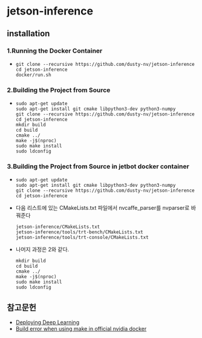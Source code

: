 # jetson-inference

## installation
### 1.Running the Docker Container
*     
    ```
    git clone --recursive https://github.com/dusty-nv/jetson-inference
    cd jetson-inference
    docker/run.sh
    ```

### 2.Building the Project from Source
* 
    ```
    sudo apt-get update
    sudo apt-get install git cmake libpython3-dev python3-numpy
    git clone --recursive https://github.com/dusty-nv/jetson-inference
    cd jetson-inference
    mkdir build
    cd build
    cmake ../
    make -j$(nproc)
    sudo make install
    sudo ldconfig
    ```

### 3.Building the Project from Source in jetbot docker container
* 
    ```
    sudo apt-get update
    sudo apt-get install git cmake libpython3-dev python3-numpy
    git clone --recursive https://github.com/dusty-nv/jetson-inference
    cd jetson-inference
    ```
* 다음 리스트에 있는 CMakeLists.txt 파일에서 nvcaffe_parser를 nvparser로 바꿔준다
    ```
    jetson-inference/CMakeLists.txt
    jetson-inference/tools/trt-bench/CMakeLists.txt
    jetson-inference/tools/trt-console/CMakeLists.txt
    ```
* 나머지 과정은 2와 같다.
    ```
    mkdir build
    cd build
    cmake ../
    make -j$(nproc)
    sudo make install
    sudo ldconfig
    ```

## 참고문헌
* [Deploying Deep Learning](https://github.com/dusty-nv/jetson-inference)  
* [Build error when using make in official nvidia docker](https://github.com/dusty-nv/jetson-inference/issues/610)